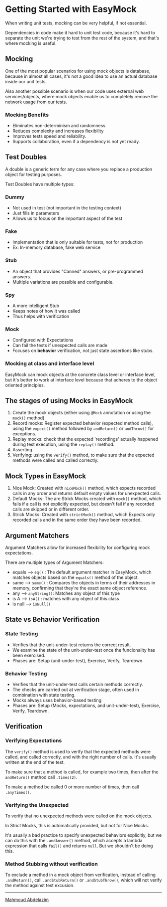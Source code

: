 # Getting Started with EasyMock
When writing unit tests, mocking can be very helpful, if not essential.

Dependencies in code make it hard to unit test code, because it's hard to separate the unit we're trying to test from the rest of the system, and that's where mocking is useful.

## Mocking
One of the most popular scenarios for using mock objects is database, because in almost all cases, it's not a good idea to use an actual database inside our unit tests.

Also another possible scenario is when our code uses external web services/objects, where mock objects enable us to completely remove the network usage from our tests.

### Mocking Benefits
- Eliminates non-determinism and randomness
- Reduces complexity and increases flexibility
- Improves tests speed and reliability.
- Supports collaboration, even if a dependency is not yet ready.

## Test Doubles
A double is a generic term for any case where you replace a production object for testing purposes.

Test Doubles have multiple types:
### Dummy
- Not used in test (not important in the testing context)
- Just fills in parameters
- Allows us to focus on the important aspect of the test

### Fake
- Implementation that is only suitable for tests, not for production
- Ex: In-memory database, fake web service

### Stub
- An object that provides "Canned" answers, or pre-programmed answers.
- Multiple variations are possible and configurable.

### Spy
- A more intelligent Stub
- Keeps notes of how it was called
- Thus helps with verification

### Mock
- Configured with Expectations
- Can fail the tests if unexpected calls are made
- Focuses on <b>behavior</b> verification, not just state assertions like stubs. 

### Mocking at class and interface level
EasyMock can mock objects at the concrete class level or interface level, but it's better to work at interface level because that adheres to the object oriented principles.

## The stages of using Mocks in EasyMock
1. Create the mock objects (either using `@Mock` annotation or using the `mock()` method).
2. Record mocks: Register expected behavior (expected method calls), using the `expect()` method followed by `andReturn()` or `andThrow()` for exceptions.
3. Replay mocks: check that the expected 'recordings' actually happened during test execution, using the `replay()` method.
4. Asserting
5. Verifying: using the `verify()` method, to make sure that the expected methods were called and called correctly.

## Mock Types in EasyMock
1. Nice Mock: Created with `niceMock()` method, which expects recorded calls in any order and returns default empty values for unexpected calls.
2. Default Mocks: The are Strick Mocks created with `mock()` method, which fails if a call is not explicitly expected, but doesn't fail if any recorded calls are skipped or in different order.
3. Strick Mocks: Created with `strictMock()` method, which Expects only recorded calls and in the same order they have been recorded.

## Argument Matchers
Argument Matchers allow for increased flexibility for configuring mock expectations.

There are multiple types of Argument Matchers:
- equals --> `eq()` : The default argument matcher in EasyMock, which matches objects based on the `equals()` method of the object.
- same --> `same()` : Compares the objects in terms of their addresses in memory, confirming that they're the exact same object reference.
- any --> `anyString()`: Matches any object of this type
- is A --> `isA()` : matches with any object of this class
- is null --> `isNull()`

## State vs Behavior Verification

### State Testing
- Verifies that the unit-under-test returns the correct result.
- We examine the state of the unit-under-test once the funcionality has been exercised.
- Phases are: Setup (unit-under-test), Exercise, Verify, Teardown.

### Behavior Testing
- Verifies that the unit-under-test calls certain methods correctly.
- The checks are carried out at verification stage, often used in combination with state testing.
- Mocks always uses behavior-based testing
- Phases are: Setup (Mocks, expectations, and unit-under-test), Exercise, Verify, Teardown.

## Verification

### Verifying Expectations
The `verify()` method is used to verify that the expected methods were called, and called correctly, and with the right number of calls. It's usually written at the end of the test.

To make sure that a method is called, for example two times, then after the `andReturn()` method call `.times(2)`.

To make a method be called 0 or more number of times, then call `.anyTimes()`.

### Verifying the Unexpected
To verify that no unexpected methods were called on the mock objects.

In Strict Mocks, this is automatically provided, but not for Nice Mocks.

It's usually a bad practice to specify unexpected behaviors explicitly, but we can do this with the `.andAnswer()` method, which accepts a lambda expression that calls `fail()` and returns `null`. But we shouldn't be doing this.

### Method Stubbing without verification
To exclude a method in a mock object from verification, instead of calling `.andReturn()`, call `.andStubReturn()` or `.andStubThrow()`, which will not verify the method against test excusion.





<hr>

[Mahmoud Abdelazim](https://github.com/MahmoudAbdelazim)